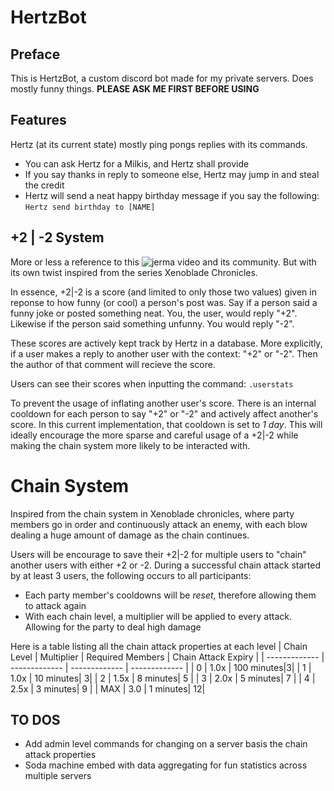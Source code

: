 # HertzBot

## Preface
This is HertzBot, a custom discord bot made for my private servers. Does mostly funny things.
**PLEASE ASK ME FIRST BEFORE USING**

## Features
Hertz (at its current state) mostly ping pongs replies with its commands.

* You can ask Hertz for a Milkis, and Hertz shall provide
* If you say thanks in reply to someone else, Hertz may jump in and steal the credit
* Hertz will send a neat happy birthday message if you say the following: ```Hertz send birthday to [NAME]```

## +2 | -2 System

More or less a reference to this ![jerma video](https://www.youtube.com/watch?v=KSp3Q_jvGGs) and its community. But with its own twist inspired from the series Xenoblade Chronicles.

In essence, +2|-2 is a score (and limited to only those two values) given in reponse to how funny (or cool) a person's post was. Say if a person said a funny joke or posted something neat. You, the user, would reply "+2". Likewise if the person said something unfunny. You would reply "-2".

These scores are actively kept track by Hertz in a database. More explicitly, if a user makes a reply to another user with the context: "+2" or "-2". Then the author of that comment will recieve the score.

Users can see their scores when inputting the command:
```.userstats```

To prevent the usage of inflating another user's score. There is an internal cooldown for each person to say "+2" or "-2" and actively affect another's score. In this current implementation, that cooldown is set to *1 day*. This will ideally encourage the more sparse and careful usage of a +2|-2 while making the chain system more likely to be interacted with.

# Chain System
Inspired from the chain system in Xenoblade chronicles, where party members go in order and continuously attack an enemy, with each blow dealing a huge amount of damage as the chain continues.

Users will be encourage to save their +2|-2 for multiple users to "chain" another users with either +2 or -2.
During a successful chain attack started by at least 3 users, the following occurs to all participants:
* Each party member's cooldowns will be *reset*, therefore allowing them to attack again
* With each chain level, a multiplier will be applied to every attack. Allowing for the party to deal high damage

Here is a table listing all the chain attack properties at each level
| Chain Level  | Multiplier | Required Members | Chain Attack Expiry |
| ------------- | ------------- | ------------- | ------------- |
| 0  | 1.0x | 100 minutes|3|
| 1  | 1.0x | 10 minutes| 3|
| 2  | 1.5x | 8 minutes| 5 |
| 3  | 2.0x | 5 minutes| 7 |
| 4  | 2.5x | 3 minutes| 9 |
| MAX | 3.0 | 1 minutes| 12|

## TO DOS
* Add admin level commands for changing on a server basis the chain attack properties
* Soda machine embed with data aggregating for fun statistics across multiple servers

